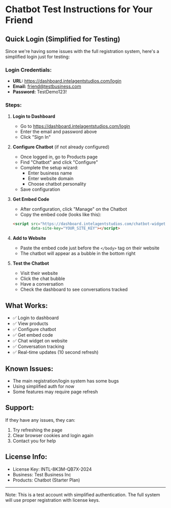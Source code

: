 # Chatbot Test Instructions for Your Friend

## Quick Login (Simplified for Testing)

Since we're having some issues with the full registration system, here's a simplified login just for testing:

### Login Credentials:
- **URL:** https://dashboard.intelagentstudios.com/login
- **Email:** friend@testbusiness.com  
- **Password:** TestDemo123!

### Steps:

1. **Login to Dashboard**
   - Go to https://dashboard.intelagentstudios.com/login
   - Enter the email and password above
   - Click "Sign In"

2. **Configure Chatbot** (if not already configured)
   - Once logged in, go to Products page
   - Find "Chatbot" and click "Configure"
   - Complete the setup wizard:
     - Enter business name
     - Enter website domain
     - Choose chatbot personality
   - Save configuration

3. **Get Embed Code**
   - After configuration, click "Manage" on the Chatbot
   - Copy the embed code (looks like this):
   ```html
   <script src="https://dashboard.intelagentstudios.com/chatbot-widget.js" 
           data-site-key="YOUR_SITE_KEY"></script>
   ```

4. **Add to Website**
   - Paste the embed code just before the `</body>` tag on their website
   - The chatbot will appear as a bubble in the bottom right

5. **Test the Chatbot**
   - Visit their website
   - Click the chat bubble
   - Have a conversation
   - Check the dashboard to see conversations tracked

## What Works:
- ✅ Login to dashboard
- ✅ View products
- ✅ Configure chatbot
- ✅ Get embed code
- ✅ Chat widget on website
- ✅ Conversation tracking
- ✅ Real-time updates (10 second refresh)

## Known Issues:
- The main registration/login system has some bugs
- Using simplified auth for now
- Some features may require page refresh

## Support:
If they have any issues, they can:
1. Try refreshing the page
2. Clear browser cookies and login again
3. Contact you for help

## License Info:
- License Key: INTL-8K3M-QB7X-2024
- Business: Test Business Inc
- Products: Chatbot (Starter Plan)

---

Note: This is a test account with simplified authentication. The full system will use proper registration with license keys.